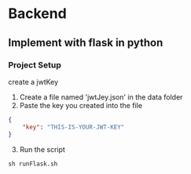 # Backend

## Implement with flask in python

### Project Setup

create a jwtKey
1. Create a file named 'jwtJey.json' in the data folder
2. Paste the key you created into the file
```json
{
    "key": "THIS-IS-YOUR-JWT-KEY"
}
```
3. Run the script 
```
sh runFlask.sh
```
